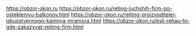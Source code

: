 https://obzor-okon.ru
https://obzor-okon.ru/reting-luchshih-firm-po-ostekleniyu-balkonov.html
https://obzor-okon.ru/rejting-proizvoditelej-iskusstvennogo-kamnya-mramora.html
https://obzor-okon.ru/esli-rehau-to-gde-zakazyvat-rejting-firm.html
